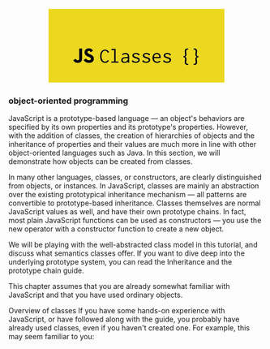 <p align="center">
<img src="../assets/images/OOP/classes.png" alt="">
</p>

### object-oriented programming

JavaScript is a prototype-based language — an object's behaviors are specified by its own properties and its prototype's properties. However, with the addition of classes, the creation of hierarchies of objects and the inheritance of properties and their values are much more in line with other object-oriented languages such as Java. In this section, we will demonstrate how objects can be created from classes.

In many other languages, classes, or constructors, are clearly distinguished from objects, or instances. In JavaScript, classes are mainly an abstraction over the existing prototypical inheritance mechanism — all patterns are convertible to prototype-based inheritance. Classes themselves are normal JavaScript values as well, and have their own prototype chains. In fact, most plain JavaScript functions can be used as constructors — you use the new operator with a constructor function to create a new object.

We will be playing with the well-abstracted class model in this tutorial, and discuss what semantics classes offer. If you want to dive deep into the underlying prototype system, you can read the Inheritance and the prototype chain guide.

This chapter assumes that you are already somewhat familiar with JavaScript and that you have used ordinary objects.

Overview of classes
If you have some hands-on experience with JavaScript, or have followed along with the guide, you probably have already used classes, even if you haven't created one. For example, this may seem familiar to you: